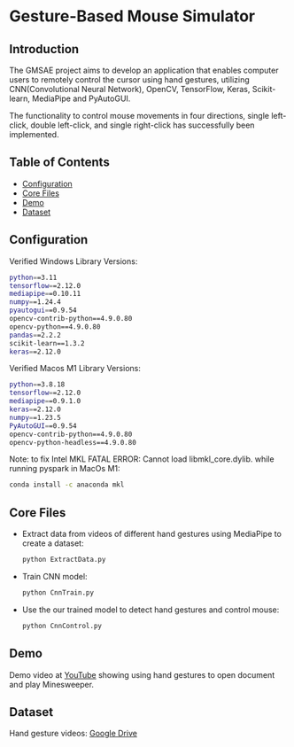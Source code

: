 # Gesture-Based Mouse Simulator
## Introduction
The GMSAE project aims to develop an application that enables computer users to remotely control the cursor using hand gestures, utilizing CNN(Convolutional Neural Network), OpenCV, TensorFlow, Keras, Scikit-learn, MediaPipe and PyAutoGUI.

The functionality to control mouse movements in four directions, single left-click, double left-click, and single right-click has successfully been implemented.

## Table of Contents

- [Configuration](#Configuration)
- [Core Files](#Core-Files)
- [Demo](#Demo)
- [Dataset](#dataset)

## Configuration

Verified Windows Library Versions:
```bash
python==3.11
tensorflow==2.12.0
mediapipe==0.10.11
numpy==1.24.4 
pyautogui==0.9.54
opencv-contrib-python==4.9.0.80
opencv-python==4.9.0.80
pandas==2.2.2
scikit-learn==1.3.2
keras==2.12.0
```

Verified Macos M1 Library Versions:
```bash
python==3.8.18
tensorflow==2.12.0
mediapipe==0.9.1.0
keras==2.12.0
numpy==1.23.5
PyAutoGUI==0.9.54
opencv-contrib-python==4.9.0.80
opencv-python-headless==4.9.0.80
```

Note: to fix Intel MKL FATAL ERROR: Cannot load libmkl_core.dylib. while running pyspark in MacOs M1:
```bash
conda install -c anaconda mkl
```

## Core Files

- Extract data from videos of different hand gestures using MediaPipe to create a dataset:

   ```bash
   python ExtractData.py
   ```

- Train CNN model:
   ```bash
   python CnnTrain.py
   ```

- Use the our trained model to detect hand gestures and control mouse:
   ```bash
   python CnnControl.py
   ```

## Demo

Demo video at [YouTube](https://youtu.be/DVWB55--fL4) showing using hand gestures to open document and play Minesweeper.

## Dataset

Hand gesture videos: [Google Drive](https://drive.google.com/drive/folders/1JxRKFOqm2DrPmGaTbgrSw-gwwcGvdv-M?usp=sharing)